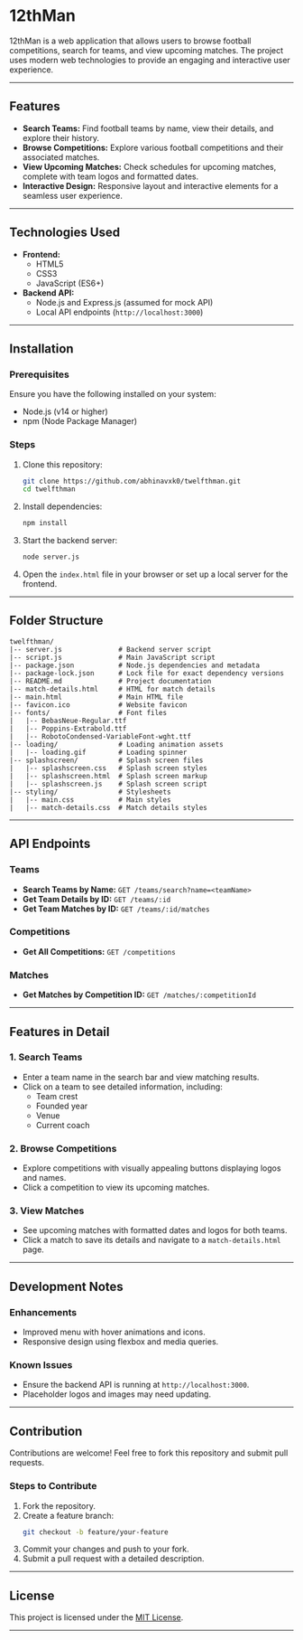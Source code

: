 # 12thMan

12thMan is a web application that allows users to browse football competitions, search for teams, and view upcoming matches. The project uses modern web technologies to provide an engaging and interactive user experience.

---

## Features
- **Search Teams:** Find football teams by name, view their details, and explore their history.
- **Browse Competitions:** Explore various football competitions and their associated matches.
- **View Upcoming Matches:** Check schedules for upcoming matches, complete with team logos and formatted dates.
- **Interactive Design:** Responsive layout and interactive elements for a seamless user experience.

---

## Technologies Used
- **Frontend:**
  - HTML5
  - CSS3
  - JavaScript (ES6+)
- **Backend API:**
  - Node.js and Express.js (assumed for mock API)
  - Local API endpoints (`http://localhost:3000`)

---

## Installation

### Prerequisites
Ensure you have the following installed on your system:
- Node.js (v14 or higher)
- npm (Node Package Manager)

### Steps
1. Clone this repository:
   ```bash
   git clone https://github.com/abhinavxk0/twelfthman.git
   cd twelfthman
   ```
2. Install dependencies:
   ```bash
   npm install
   ```
3. Start the backend server:
   ```bash
   node server.js
   ```
4. Open the `index.html` file in your browser or set up a local server for the frontend.

---

## Folder Structure
```
twelfthman/
|-- server.js              # Backend server script
|-- script.js              # Main JavaScript script
|-- package.json           # Node.js dependencies and metadata
|-- package-lock.json      # Lock file for exact dependency versions
|-- README.md              # Project documentation
|-- match-details.html     # HTML for match details
|-- main.html              # Main HTML file
|-- favicon.ico            # Website favicon
|-- fonts/                 # Font files
|   |-- BebasNeue-Regular.ttf
|   |-- Poppins-Extrabold.ttf
|   |-- RobotoCondensed-VariableFont-wght.ttf
|-- loading/               # Loading animation assets
|   |-- loading.gif        # Loading spinner
|-- splashscreen/          # Splash screen files
|   |-- splashscreen.css   # Splash screen styles
|   |-- splashscreen.html  # Splash screen markup
|   |-- splashscreen.js    # Splash screen script
|-- styling/               # Stylesheets
|   |-- main.css           # Main styles
|   |-- match-details.css  # Match details styles

```

---

## API Endpoints
### Teams
- **Search Teams by Name:** `GET /teams/search?name=<teamName>`
- **Get Team Details by ID:** `GET /teams/:id`
- **Get Team Matches by ID:** `GET /teams/:id/matches`

### Competitions
- **Get All Competitions:** `GET /competitions`

### Matches
- **Get Matches by Competition ID:** `GET /matches/:competitionId`

---

## Features in Detail
### 1. Search Teams
- Enter a team name in the search bar and view matching results.
- Click on a team to see detailed information, including:
  - Team crest
  - Founded year
  - Venue
  - Current coach

### 2. Browse Competitions
- Explore competitions with visually appealing buttons displaying logos and names.
- Click a competition to view its upcoming matches.

### 3. View Matches
- See upcoming matches with formatted dates and logos for both teams.
- Click a match to save its details and navigate to a `match-details.html` page.

---

## Development Notes
### Enhancements
- Improved menu with hover animations and icons.
- Responsive design using flexbox and media queries.

### Known Issues
- Ensure the backend API is running at `http://localhost:3000`.
- Placeholder logos and images may need updating.

---

## Contribution
Contributions are welcome! Feel free to fork this repository and submit pull requests. 

### Steps to Contribute
1. Fork the repository.
2. Create a feature branch:
   ```bash
   git checkout -b feature/your-feature
   ```
3. Commit your changes and push to your fork.
4. Submit a pull request with a detailed description.

---

## License
This project is licensed under the [MIT License](LICENSE).

---
